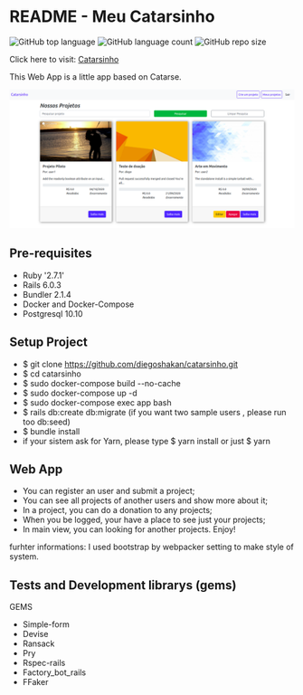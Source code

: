 # README - Meu Catarsinho
![GitHub top language](https://img.shields.io/github/languages/top/diegoshakan/catarsinho)
![GitHub language count](https://img.shields.io/github/languages/count/diegoshakan/catarsinho)
![GitHub repo size](https://img.shields.io/github/repo-size/diegoshakan/catarsinho)

Click here to visit: [Catarsinho](https://meu-catarsinho.herokuapp.com/)
<p>This Web App is a little app based on Catarse.</p>

![Tela Inicial](/app/assets/images/index.png)

## Pre-requisites

* Ruby '2.7.1'
* Rails 6.0.3
* Bundler 2.1.4
* Docker and Docker-Compose
* Postgresql 10.10

## Setup Project

* $ git clone https://github.com/diegoshakan/catarsinho.git
* $ cd catarsinho
* $ sudo docker-compose build --no-cache
* $ sudo docker-compose up -d
* $ sudo docker-compose exec app bash
* $ rails db:create db:migrate (if you want two sample users , please run too db:seed)
* $ bundle install
* if your sistem ask for Yarn, please type $ yarn install or just $ yarn

## Web App
* You can register an user and submit a project;
* You can see all projects of another users and show more about it;
* In a project, you can do a donation to any projects;
* When you be logged, your have a place to see just your projects;
* In main view, you can looking for another projects. Enjoy!

furhter informations:
I used bootstrap by webpacker setting to make style of system.

## Tests and Development librarys (gems)
GEMS
* Simple-form
* Devise
* Ransack
* Pry
* Rspec-rails
* Factory_bot_rails
* FFaker

